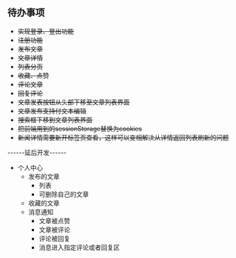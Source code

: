 ## 待办事项
+ ~~实现登录、登出功能~~
+ ~~注册功能~~
+ ~~发布文章~~
+ ~~文章详情~~
+ ~~列表分页~~
+ ~~收藏、点赞~~
+ ~~评论文章~~
+ ~~回复评论~~
+ ~~文章发表按钮从头部下移至文章列表界面~~
+ ~~文章发布支持付文本编辑~~
+ ~~搜索框下移到文章列表界面~~
+ ~~把前端用到的sessionStorage替换为cookies~~
+ ~~新闻详情需要新开标签页查看，这样可以变相解决从详情返回列表刷新的问题~~

------延后开发------
+ 个人中心
  + 发布的文章
    + 列表
    + 可删除自己的文章
  + 收藏的文章
  + 消息通知
    + 文章被点赞
    + 文章被评论
    + 评论被回复
    + 消息进入指定评论或者回复区